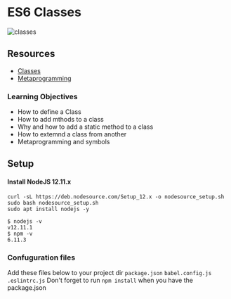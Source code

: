 # ES6 Classes

![classes](https://s3.amazonaws.com/alx-intranet.hbtn.io/uploads/medias/2019/12/817248fb77fb5c2cef3f.jpeg?X-Amz-Algorithm=AWS4-HMAC-SHA256&X-Amz-Credential=AKIARDDGGGOUSBVO6H7D%2F20230928%2Fus-east-1%2Fs3%2Faws4_request&X-Amz-Date=20230928T202335Z&X-Amz-Expires=86400&X-Amz-SignedHeaders=host&X-Amz-Signature=9981916c6b3d5bdf61d2e8d89c23eb6f7997f7526a934a18d60a66cb55d916d4)

## Resources
- [Classes](https://developer.mozilla.org/en-US/docs/Web/JavaScript/Reference/Classes)
- [Metaprogramming](https://www.keithcirkel.co.uk/metaprogramming-in-es6-symbols/#symbolspecies)

### Learning Objectives
- How to define a Class
- How to add mthods to a class
- Why and how to add a static method to a class
- How to extemnd a class from another
- Metaprogramming and symbols


## Setup 
#### Install NodeJS 12.11.x
```
curl -sL https://deb.nodesource.com/Setup_12.x -o nodesource_setup.sh
sudo bash nodesource_setup.sh
sudo apt install nodejs -y
```
```
$ nodejs -v
v12.11.1
$ npm -v
6.11.3
```

### Confuguration files
Add these files below to your project dir
`package.json`
`babel.config.js`
`.eslintrc.js`
Don't forget to run `npm install` when you have the package.json

